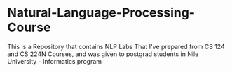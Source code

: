 # Natural-Language-Processing-Course

This is a Repository that contains NLP Labs That I've prepared from CS 124 and CS 224N Courses, and was given to postgrad students in Nile University - Informatics program
